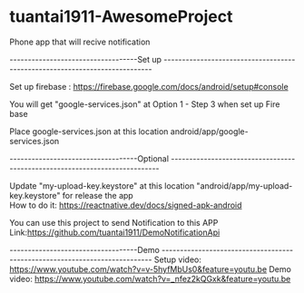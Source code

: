 # tuantai1911-AwesomeProject
Phone app that will recive notification

-----------------------------------Set up  ---------------------------------------------------------------------------

Set up firebase : https://firebase.google.com/docs/android/setup#console  

You will get "google-services.json" at Option 1 - Step 3 when set up Fire base  

Place google-services.json at this location android/app/google-services.json

-----------------------------------Optional  ---------------------------------------------------------------------------


Update "my-upload-key.keystore" at this location "android/app/my-upload-key.keystore" for release the app   
How to do it: https://reactnative.dev/docs/signed-apk-android  


You can use this project to send Notification to this APP   
Link:https://github.com/tuantai1911/DemoNotificationApi


-----------------------------------Demo  ---------------------------------------------------------------------------
Setup video: https://www.youtube.com/watch?v=v-5hyfMbUs0&feature=youtu.be
Demo video: https://www.youtube.com/watch?v=_nfez2kQGxk&feature=youtu.be
